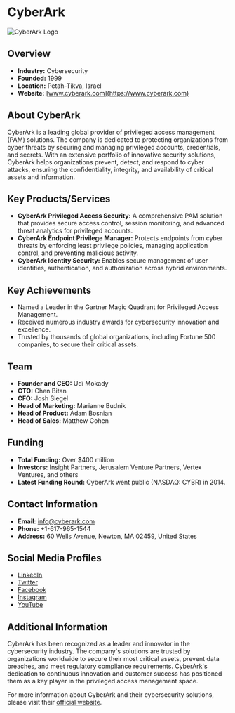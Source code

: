 # CyberArk

![CyberArk Logo](logo_image.jpg)

## Overview

- **Industry:** Cybersecurity
- **Founded:** 1999
- **Location:** Petah-Tikva, Israel
- **Website:** [www.cyberark.com](https://www.cyberark.com)

## About CyberArk

CyberArk is a leading global provider of privileged access management (PAM) solutions. The company is dedicated to protecting organizations from cyber threats by securing and managing privileged accounts, credentials, and secrets. With an extensive portfolio of innovative security solutions, CyberArk helps organizations prevent, detect, and respond to cyber attacks, ensuring the confidentiality, integrity, and availability of critical assets and information.

## Key Products/Services

- **CyberArk Privileged Access Security:** A comprehensive PAM solution that provides secure access control, session monitoring, and advanced threat analytics for privileged accounts.
- **CyberArk Endpoint Privilege Manager:** Protects endpoints from cyber threats by enforcing least privilege policies, managing application control, and preventing malicious activity.
- **CyberArk Identity Security:** Enables secure management of user identities, authentication, and authorization across hybrid environments.

## Key Achievements

- Named a Leader in the Gartner Magic Quadrant for Privileged Access Management.
- Received numerous industry awards for cybersecurity innovation and excellence.
- Trusted by thousands of global organizations, including Fortune 500 companies, to secure their critical assets.

## Team

- **Founder and CEO:** Udi Mokady
- **CTO:** Chen Bitan
- **CFO:** Josh Siegel
- **Head of Marketing:** Marianne Budnik
- **Head of Product:** Adam Bosnian
- **Head of Sales:** Matthew Cohen

## Funding

- **Total Funding:** Over $400 million
- **Investors:** Insight Partners, Jerusalem Venture Partners, Vertex Ventures, and others
- **Latest Funding Round:** CyberArk went public (NASDAQ: CYBR) in 2014.

## Contact Information

- **Email:** [info@cyberark.com](mailto:info@cyberark.com)
- **Phone:** +1-617-965-1544
- **Address:** 60 Wells Avenue, Newton, MA 02459, United States

## Social Media Profiles

- [LinkedIn](https://www.linkedin.com/company/cyberark/)
- [Twitter](https://twitter.com/CyberArk)
- [Facebook](https://www.facebook.com/CyberArk)
- [Instagram](https://www.instagram.com/cyberark/)
- [YouTube](https://www.youtube.com/user/CyberArkSoftware)

## Additional Information

CyberArk has been recognized as a leader and innovator in the cybersecurity industry. The company's solutions are trusted by organizations worldwide to secure their most critical assets, prevent data breaches, and meet regulatory compliance requirements. CyberArk's dedication to continuous innovation and customer success has positioned them as a key player in the privileged access management space.

For more information about CyberArk and their cybersecurity solutions, please visit their [official website](https://www.cyberark.com).

